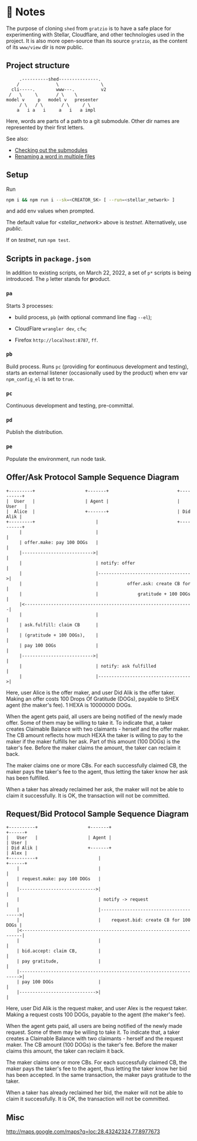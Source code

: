 # 👷 Notes

The purpose of cloning `shed` from `gratzio` is to have a safe place for experimenting with Stellar, Cloudflare, and other technologies used in the project. It is also more open-source than its source `gratzio`, as the content of its `www/view` dir is now public.

## Project structure

```
     .----------shed---------------.
    /              \                \
  cli-----.        www---.          v2
 /   \     \       / \    \
model v     p   model v   presenter
     / \   / \       / \     / \
    a   i a   i     a   i   a impl
```
Here, words are parts of a path to a git submodule. Other dir names are represented by their first letters.

See also: 

- [Checking out the submodules](https://stackoverflow.com/questions/11893678/warning-remote-head-refers-to-nonexistent-ref-unable-to-checkout)
- [Renaming a word in multiple files](https://stackoverflow.com/questions/11392478/how-to-replace-a-string-in-multiple-files-in-linux-command-line)

## Setup

Run

```bash
npm i && npm run i --sk=<CREATOR_SK> [ --run=<stellar_network> ]
```

and add env values when prompted. 

The default value for *\<stellar_network\>* above is *testnet*. Alternatively, use *public*.

If on *testnet*, run `npm test`.

## Scripts in `package.json`

In addition to existing scripts, on March 22, 2022, a set of `p*` scripts is being introduced. The `p` letter stands for **p**roduct.

### `pa`

Starts 3 processes:

- build process, `pb` (with optional command line flag `--el`);

- CloudFlare `wrangler dev`, `cfw`;

- Firefox `http://localhost:8787`, `ff`.

### `pb`

Build process. Runs `pc` (providing for **c**ontinuous development and testing), starts an external listener (occasionally used by the product) when env var `npm_config_el` is set to `true`.

### `pc`

Continuous development and testing, pre-committal.

### `pd`

Publish the distribution.

### `pe`

Populate the environment, run node task.

## Offer/Ask Protocol Sample Sequence Diagram

```
+---------+                   +-------+                          +----------+
|  User   |                   | Agent |                          |   User   |
|  Alice  |                   +-------+                          | Did Alik |
+---------+                       |                              +----------+
     |                            |                                    |
     | offer.make: pay 100 DOGs   |                                    | 
     |--------------------------->|                                    |
     |                            | notify: offer                      |
     |                            |----------------------------------->|
     |                            |           offer.ask: create CB for |
     |                            |               gratitude + 100 DOGs |
     |<----------------------------------------------------------------|
     |                            |                                    |  
     | ask.fulfill: claim CB      |                                    |
     | (gratitude + 100 DOGs),    |                                    |
     | pay 100 DOGs               |                                    |
     |--------------------------->|                                    |
     |                            | notify: ask fulfilled              |
     |                            |----------------------------------->|
```
Here, user Alice is the offer maker, and user Did Alik is the offer taker. Making an offer costs 100 Drops Of Gratitude (DOGs), payable to SHEX agent (the maker's fee). 1 HEXA is 10000000 DOGs.

When the agent gets paid, all users are being notified of the newly made offer. Some of them may be willing to take it. To indicate that, a taker creates Claimable Balance with two claimants - herself and the offer maker. The CB amount reflects how much HEXA the taker is willing to pay to the maker if the maker fulfills her ask. Part of this amount (100 DOGs) is the taker's fee. Before the maker claims the amount, the taker can reclaim it back.

The maker claims one or more CBs. For each successfully claimed CB, the maker pays the taker's fee to the agent, thus letting the taker know her ask has been fulfilled.

When a taker has already reclaimed her ask, the maker will not be able to claim it successfully. It is OK, the transaction will not be committed.

## Request/Bid Protocol Sample Sequence Diagram

```
+----------+                   +-------+                               +------+
|   User   |                   | Agent |                               | User |
| Did Alik |                   +-------+                               | Alex |
+----------+                       |                                   +------+
    |                              |                                        |
    | request.make: pay 100 DOGs   |                                        |
    |----------------------------->|                                        |
    |                              | notify -> request                      |
    |                              |--------------------------------------->|
    |                              |    request.bid: create CB for 100 DOGs |
    |<----------------------------------------------------------------------|
    |                              |                                        |
    | bid.accept: claim CB,        |                                        |
    | pay gratitude,               |                                        |
    |---------------------------------------------------------------------->|
    | pay 100 DOGs                 |                                        |
    |----------------------------->|                                        |
```
Here, user Did Alik is the request maker, and user Alex is the request taker. Making a request costs 100 DOGs, payable to the agent (the maker's fee).

When the agent gets paid, all users are being notified of the newly made request. Some of them may be willing to take it. To indicate that, a taker creates a Claimable Balance with two claimants - herself and the request maker. The CB amount (100 DOGs) is the taker's fee. Before the maker claims this amount, the taker can reclaim it back.

The maker claims one or more CBs. For each successfully claimed CB, the maker pays the taker's fee to the agent, thus letting the taker know her bid has been accepted. In the same transaction, the maker pays gratitude to the taker.

When a taker has already reclaimed her bid, the maker will not be able to claim it successfully. It is OK, the transaction will not be committed.

## Misc

http://maps.google.com/maps?q=loc:28.43242324,77.8977673

